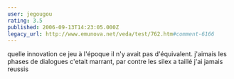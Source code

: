 ```yaml
---
user: jegougou
rating: 3.5
published: 2006-09-13T14:23:05.000Z
legacy_url: http://www.emunova.net/veda/test/762.htm#comment-6166
---
```

quelle innovation ce jeu à l'époque il n'y avait pas d'équivalent.
j'aimais les phases de dialogues c'etait marrant, par contre les silex a taillé j'ai jamais reussis